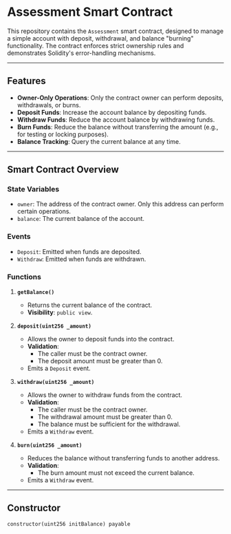 # Assessment Smart Contract

This repository contains the `Assessment` smart contract, designed to manage a simple account with deposit, withdrawal, and balance "burning" functionality. The contract enforces strict ownership rules and demonstrates Solidity's error-handling mechanisms.

---

## Features

- **Owner-Only Operations**: Only the contract owner can perform deposits, withdrawals, or burns.
- **Deposit Funds**: Increase the account balance by depositing funds.
- **Withdraw Funds**: Reduce the account balance by withdrawing funds.
- **Burn Funds**: Reduce the balance without transferring the amount (e.g., for testing or locking purposes).
- **Balance Tracking**: Query the current balance at any time.

---

## Smart Contract Overview

### **State Variables**
- `owner`: The address of the contract owner. Only this address can perform certain operations.
- `balance`: The current balance of the account.

### **Events**
- `Deposit`: Emitted when funds are deposited.
- `Withdraw`: Emitted when funds are withdrawn.

### **Functions**
1. **`getBalance()`**
   - Returns the current balance of the contract.
   - **Visibility**: `public view`.

2. **`deposit(uint256 _amount)`**
   - Allows the owner to deposit funds into the contract.
   - **Validation**:
     - The caller must be the contract owner.
     - The deposit amount must be greater than 0.
   - Emits a `Deposit` event.

3. **`withdraw(uint256 _amount)`**
   - Allows the owner to withdraw funds from the contract.
   - **Validation**:
     - The caller must be the contract owner.
     - The withdrawal amount must be greater than 0.
     - The balance must be sufficient for the withdrawal.
   - Emits a `Withdraw` event.

4. **`burn(uint256 _amount)`**
   - Reduces the balance without transferring funds to another address.
   - **Validation**:
     - The burn amount must not exceed the current balance.
   - Emits a `Withdraw` event.

---

## Constructor

```solidity
constructor(uint256 initBalance) payable
